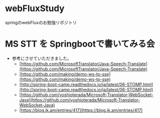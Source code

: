# webFluxStudy
springのwebFluxのお勉強リポジトリ

# MS STT を Springbootで書いてみる会

- 参考にさせていただきました。
    - [https://github.com/MicrosoftTranslator/Java-Speech-Translate](https://github.com/MicrosoftTranslator/Java-Speech-Translate)
    - [https://github.com/making/demo-ws-to-sse](https://github.com/making/demo-ws-to-sse)
    - [http://spring-boot-camp.readthedocs.io/ja/latest/06-STOMP.html](http://spring-boot-camp.readthedocs.io/ja/latest/06-STOMP.html)
    - [https://github.com/yoshioterada/Microsoft-Translator-WebSocket-Java](https://github.com/yoshioterada/Microsoft-Translator-WebSocket-Java)
    - [https://blog.ik.am/entries/417](https://blog.ik.am/entries/417)